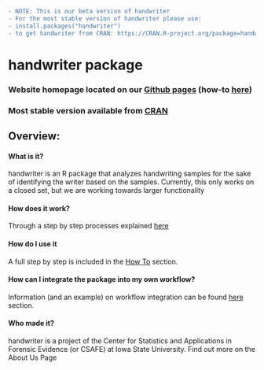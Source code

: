  ```diff 
 - NOTE: This is our beta version of handwriter
 - For the most stable version of handwriter please use:
 - install.packages("handwriter")
 - to get handwriter from CRAN: https://CRAN.R-project.org/package=handwriter 
 ```

# handwriter package
### Website homepage located on our [Github pages](https://csafe-isu.github.io/handwriter/) (how-to [here](https://csafe-isu.github.io/handwriter/howto))
### Most stable version available from [CRAN](https://CRAN.R-project.org/package=handwriter)
## Overview:

#### What is it?
handwriter is an R package that analyzes handwriting samples for the sake of identifying the writer based on the samples. Currently, this only works on a closed set, but we are working towards larger functionality


#### How does it work?
Through a step by step processes explained [here](https://csafe-isu.github.io/handwriter/methods)


#### How do I use it
A full step by step is included in the [How To](https://csafe-isu.github.io/handwriter/howto) section.

#### How can I integrate the package into my own workflow?
Information (and an example) on workflow integration can be found [here](https://csafe-isu.github.io/handwriter/workflow) section.

#### Who made it?
handwriter is a project of the Center for Statistics and Applications in Forensic Evidence (or CSAFE) at Iowa State University. Find out more on the About Us Page
